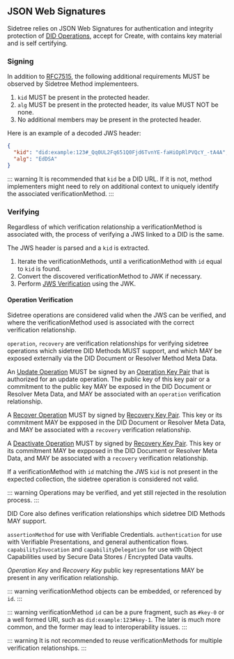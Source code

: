 ## JSON Web Signatures

Sidetree relies on JSON Web Signatures for authentication and integrity protection of [DID Operations](https://identity.foundation/sidetree/spec/#did-operations), accept for Create, with contains key material and is self certifying.

### Signing

In addition to [RFC7515](https://tools.ietf.org/html/rfc7515), the following additional requirements MUST be observed by Sidetree Method implementeers.

1. `kid` MUST be present in the protected header.
2. `alg` MUST be present in the protected header, its value MUST NOT be none.
3. No additional members may be present in the protected header.

Here is an example of a decoded JWS header:

```json
{
  "kid": "did:example:123#_Qq0UL2Fq651Q0Fjd6TvnYE-faHiOpRlPVQcY_-tA4A",
  "alg": "EdDSA"
}
```

::: warning
  It is recommended that `kid` be a DID URL. If it is not, method implementers might need to rely on additional context to uniquely identify the associated verificationMethod. 
:::

### Verifying

Regardless of which verification relationship a verificationMethod is associated with, the process of verifying a JWS linked to a DID is the same.

The JWS header is parsed and a `kid` is extracted.

1. Iterate the verificationMethods, until a verificationMethod with `id` equal to `kid` is found.
2. Convert the discovered verificationMethod to JWK if necessary.
3. Perform [JWS Verification](https://tools.ietf.org/html/rfc7515#section-5.2) using the JWK.

#### Operation Verification

Sidetree operations are considered valid when the JWS can be verified, and where the verificationMethod used is associated with the correct verification relationship.

`operation`, `recovery` are verification relationships for verifying sidetree operations which sidetree DID Methods MUST support, and which MAY be exposed externally via the DID Document or Resolver Method Meta Data.

An [Update Operation](https://identity.foundation/sidetree/spec/#update) MUST be signed by an [Operation Key Pair](#operation-key-pair) that is authorized for an update operation. The public key of this key pair or a commitment to the public key MAY be exposed in the DID Document or Resolver Meta Data, and MAY be associated with an `operation` verification relationship. 

A [Recover Operation](https://identity.foundation/sidetree/spec/#recover) MUST by signed by [Recovery Key Pair](#recovery-key-pair). This key or its commitment MAY be expposed in the DID Document or Resolver Meta Data, and MAY be associated with a `recovery` verification relationship. 

A [Deactivate Operation](https://identity.foundation/sidetree/spec/#deactivate) MUST by signed by [Recovery Key Pair](#recovery-key-pair). This key or its commitment MAY be expposed in the DID Document or Resolver Meta Data, and MAY be associated with a `recovery` verification relationship. 

If a verificationMethod with `id` matching the JWS `kid` is not present in the expected collection, the sidetree operation is considered not valid.

::: warning
  Operations may be verified, and yet still rejected in the resolution process.
:::

DID Core also defines verification relationships which sidetree DID Methods MAY support.

`assertionMethod` for use with Verifiable Credentials.
`authentication` for use with Verifiable Presentations, and general authentication flows.
`capabilityInvocation` and `capabilityDelegation` for use with Object Capabilities used by Secure Data Stores / Encrypted Data vaults. 

_Operation Key_ and _Recovery Key_ public key representations MAY be present in any verification relationship.

::: warning
  verificationMethod objects can be embedded, or referenced by `id`.
:::

::: warning
  verificationMethod `id` can be a pure fragment, such as `#key-0` or a well formed URI, such as `did:example:123#key-1`. The later is much more common, and the former may lead to interoperability issues.
:::

::: warning
  It is not recommended to reuse verificationMethods for multiple verification relationships.
:::
